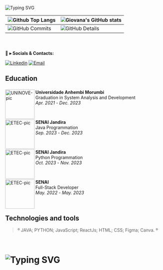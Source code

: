 ![Typing SVG](https://readme-typing-svg.demolab.com?font=Fira+Code&size=29&pause=1500&weight=900&duration=3500&color=FFFFFF&background=FFFFFF00&vCenter=true&width=1000&height=60&lines=✌️+Hi+there.+My+name+is+Giovana,+and+i+am+a+full+-+stack+dev)

| ![Github Top Langs](https://github-readme-stats.vercel.app/api/top-langs/?username=Giovana-Manuquian&layout=compact&theme=radical) | ![Giovana's GitHub stats](https://github-readme-stats.vercel.app/api?username=Giovana-Manuquian&include=private&theme=radical&show_icons=true&hide_border=True&line_height=20&PAT_1) |
| ----------- | ----------- |
| ![GitHub Commits](https://github-readme-streak-stats.herokuapp.com/?user=Giovana-Manuquian&theme=radical&ring=e73737&currStreakNum=ffffff&hide_border=true) | ![GitHub Details](http://github-profile-summary-cards.vercel.app/api/cards/profile-details?username=Giovana-Manuquian&theme=radical) |

<br>

###

💬 **▸ Socials & Contacts:**

  [![Linkedin](https://img.shields.io/badge/LinkedIn-0077B5?style=for-the-badge&logo=linkedin&logoColor=white)](www.linkedin.com/in/giovana-manuquian-a4829a188)
  [![Email](https://img.shields.io/badge/Gmail-F51919?style=for-the-badge&logo=gmail&logoColor=white)](mailto:gmanuquian@gmail.com)

## Education

###

  <a href="https://portal.anhembi.br/"><img src="![image](https://github.com/Giovana-Manuquian/Giovana-Manuquian/assets/103048833/211fe221-c8bf-4494-8237-ac7c65478212)
" align="left" width="94" height="94" alt="UNINOVE-pic"/></a>
  **Universidade Anhembi Morumbi** \
  Graduation in System Analysis and Development \
  <i>Apr. 2021</i> - <i>Dec. 2023</i>
  
  <br>

  <a href="https://jandira.sp.senai.br/"><img src="![image](https://github.com/Giovana-Manuquian/Giovana-Manuquian/assets/103048833/cebe0e36-b6c7-4a6b-bf3a-01fb68a9a528)
" align="left" width="94" height="94" alt="ETEC-pic"/></a>
  **SENAI Jandira** \
  Java Programmation \
  <i>Sep. 2023</i> - <i>Dec. 2023</i>

  <br>

  <a href="https://jandira.sp.senai.br/"><img src="![image](https://github.com/Giovana-Manuquian/Giovana-Manuquian/assets/103048833/6b1b73d8-13dd-45bb-b46d-6bcb38694db7)
" align="left" width="94" height="94" alt="ETEC-pic"/></a>
  **SENAI Jandira** \
  Python Programmation \
  <i>Oct. 2023</i> - <i>Nov. 2023</i>

  <br>

  <a href="https://www.sp.senai.br/"><img src="![image](https://github.com/Giovana-Manuquian/Giovana-Manuquian/assets/103048833/0b718adb-d148-43c0-966e-7f2e17ef4cfd)
" align="left" width="94" height="94" alt="ETEC-pic"/></a>
  **SENAI** \
  Full-Stack Developer \
  <i>May. 2022</i> - <i>May. 2023</i>
  
<br>


## Technologies and tools

>º
> JAVA;
> PYTHON;
> JavaScript;
> ReactJs;
> HTML;
> CSS;
> Figma;
> Canva.
>º

<br>

# ![Typing SVG](https://readme-typing-svg.demolab.com?font=Dancing+Script&weight=900&size=28&duration=3500&pause=1500&color=F7F7F7&background=FFFFFF00&vCenter=true&width=1000&lines=👋+Thanks+for+visiting.+See+you+around!)
